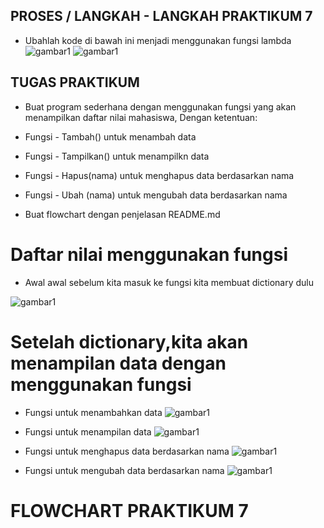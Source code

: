 ## PROSES / LANGKAH - LANGKAH PRAKTIKUM 7

- Ubahlah kode di bawah ini  menjadi menggunakan fungsi lambda 
![gambar1](gambar/gambar1.png)
![gambar1](gambar/gambar1.png)

## TUGAS PRAKTIKUM 

- Buat program sederhana dengan menggunakan fungsi yang akan menampilkan daftar nilai mahasiswa, Dengan ketentuan:

- Fungsi - Tambah() untuk menambah data 
- Fungsi - Tampilkan() untuk menampilkn data
- Fungsi - Hapus(nama) untuk menghapus data berdasarkan nama
- Fungsi - Ubah (nama) untuk mengubah data berdasarkan nama
- Buat flowchart dengan penjelasan README.md

# Daftar nilai menggunakan fungsi

- Awal awal sebelum kita masuk ke fungsi kita membuat dictionary dulu 

![gambar1](gambar/gambar1.png)

# Setelah dictionary,kita akan menampilan data dengan menggunakan fungsi

- Fungsi untuk menambahkan data 
![gambar1](gambar/gambar1.png)

- Fungsi untuk menampilan data 
![gambar1](gambar/gambar1.png)

- Fungsi untuk menghapus data berdasarkan nama
![gambar1](gambar/gambar1.png)

- Fungsi untuk mengubah data berdasarkan nama
![gambar1](gambar/gambar1.png)

# FLOWCHART PRAKTIKUM 7
